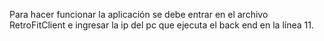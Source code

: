 Para hacer funcionar la aplicación se debe entrar en el archivo RetroFitClient e ingresar la ip del pc que ejecuta el back end en la línea 11.
